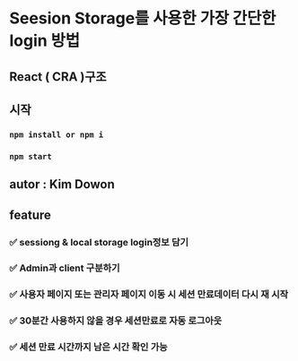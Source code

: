 # Seesion Storage를 사용한 가장 간단한 login 방법

## React ( CRA )구조
## 시작

### `npm install or npm i`
### `npm start`

## autor : Kim Dowon
## feature

### ✅ sessiong & local storage login정보 담기
### ✅ Admin과 client 구분하기
### ✅ 사용자 페이지 또는 관리자 페이지 이동 시 세션 만료데이터 다시 재 시작
### ✅ 30분간 사용하지 않을 경우 세션만료로 자동 로그아웃
### ✅ 세션 만료 시간까지 남은 시간 확인 가능
